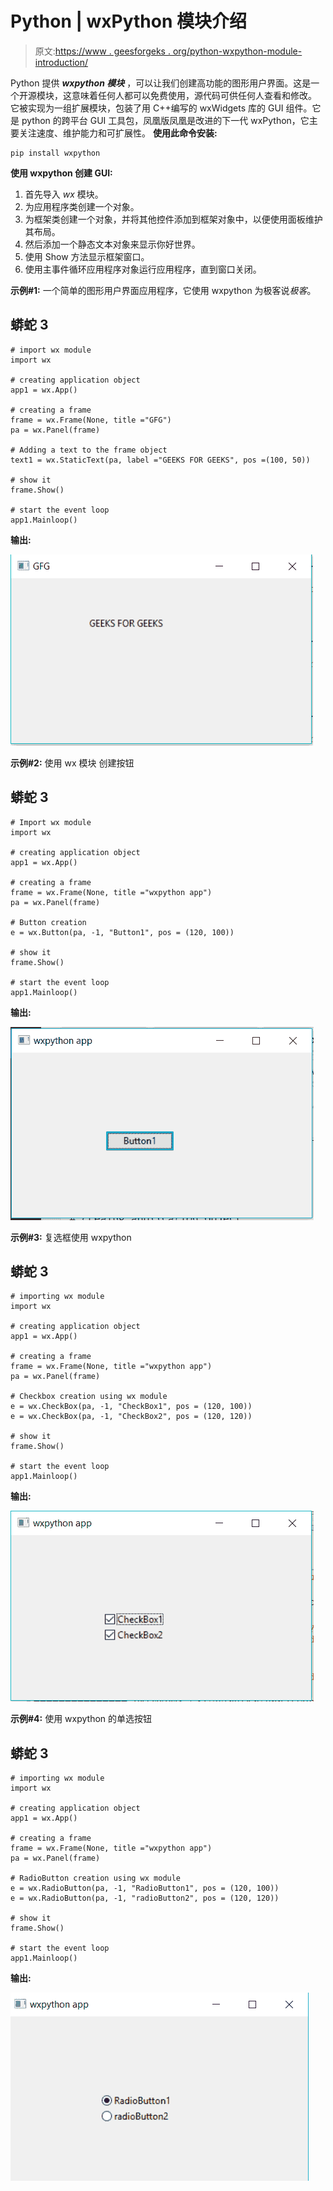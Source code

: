 # Python | wxPython 模块介绍

> 原文:[https://www . geesforgeks . org/python-wxpython-module-introduction/](https://www.geeksforgeeks.org/python-wxpython-module-introduction/)

Python 提供 ***wxpython 模块*** ，可以让我们创建高功能的图形用户界面。这是一个开源模块，这意味着任何人都可以免费使用，源代码可供任何人查看和修改。
它被实现为一组扩展模块，包装了用 C++编写的 wxWidgets 库的 GUI 组件。它是 python 的跨平台 GUI 工具包，凤凰版凤凰是改进的下一代 wxPython，它主要关注速度、维护能力和可扩展性。
**使用此命令安装:**

```
pip install wxpython
```

**使用 wxpython 创建 GUI:**

1.  首先导入 *wx* 模块。
2.  为应用程序类创建一个对象。
3.  为框架类创建一个对象，并将其他控件添加到框架对象中，以便使用面板维护其布局。
4.  然后添加一个静态文本对象来显示你好世界。
5.  使用 Show 方法显示框架窗口。
6.  使用主事件循环应用程序对象运行应用程序，直到窗口关闭。

**示例#1:** 一个简单的图形用户界面应用程序，它使用 wxpython 为极客说*极客*。

## 蟒蛇 3

```
# import wx module
import wx

# creating application object
app1 = wx.App()

# creating a frame
frame = wx.Frame(None, title ="GFG")
pa = wx.Panel(frame)

# Adding a text to the frame object
text1 = wx.StaticText(pa, label ="GEEKS FOR GEEKS", pos =(100, 50))

# show it
frame.Show()

# start the event loop
app1.Mainloop()
```

**输出:**

![](img/38ea42af222edb9519d6870c56d92de0.png)

**示例#2:** 使用 wx 模块
创建按钮

## 蟒蛇 3

```
# Import wx module
import wx

# creating application object
app1 = wx.App()

# creating a frame
frame = wx.Frame(None, title ="wxpython app")
pa = wx.Panel(frame)

# Button creation
e = wx.Button(pa, -1, "Button1", pos = (120, 100))

# show it
frame.Show()

# start the event loop
app1.Mainloop()
```

**输出:**

![](img/b5443fdee9335c246540fe0dbd15ef78.png)

**示例#3:** 复选框使用 wxpython

## 蟒蛇 3

```
# importing wx module
import wx

# creating application object
app1 = wx.App()

# creating a frame
frame = wx.Frame(None, title ="wxpython app")
pa = wx.Panel(frame)

# Checkbox creation using wx module
e = wx.CheckBox(pa, -1, "CheckBox1", pos = (120, 100))
e = wx.CheckBox(pa, -1, "CheckBox2", pos = (120, 120))

# show it
frame.Show()

# start the event loop
app1.Mainloop()
```

**输出:**

![](img/d992a79390eff8548f7d5fcbe2ecc07c.png)

**示例#4:** 使用 wxpython
的单选按钮

## 蟒蛇 3

```
# importing wx module
import wx

# creating application object
app1 = wx.App()

# creating a frame
frame = wx.Frame(None, title ="wxpython app")
pa = wx.Panel(frame)

# RadioButton creation using wx module
e = wx.RadioButton(pa, -1, "RadioButton1", pos = (120, 100))
e = wx.RadioButton(pa, -1, "radioButton2", pos = (120, 120))

# show it
frame.Show()

# start the event loop
app1.Mainloop()
```

**输出:**

![](img/7859f69c2fafcb7892f591a43a5a56aa.png)